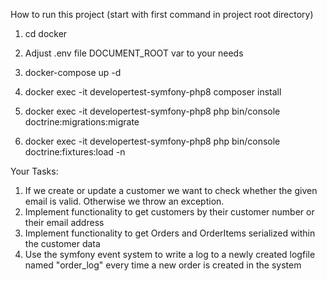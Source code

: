How to run this project (start with first command in project root directory)

1. cd docker

2. Adjust .env file DOCUMENT_ROOT var to your needs

3. docker-compose up -d

4. docker exec -it developertest-symfony-php8 composer install

5. docker exec -it developertest-symfony-php8 php bin/console doctrine:migrations:migrate

6. docker exec -it developertest-symfony-php8 php bin/console doctrine:fixtures:load -n


Your Tasks:

1. If we create or update a customer we want to check whether the given email is valid. Otherwise we throw an exception.
2. Implement functionality to get customers by their customer number or their email address
3. Implement functionality to get Orders and OrderItems serialized within the customer data
4. Use the symfony event system to write a log to a newly created logfile named "order_log" every time a new order is created in the system